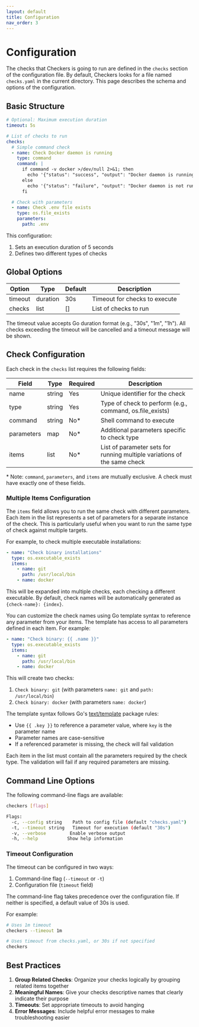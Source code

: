 ```yaml
---
layout: default
title: Configuration
nav_order: 3
---
```


# Configuration

The checks that Checkers is going to run are defined in the `checks` section of
the configuration file. By default, Checkers looks for a file named
`checks.yaml` in the current directory. This page describes the schema and
options of the configuration.

## Basic Structure

```yaml
# Optional: Maximum execution duration
timeout: 5s

# List of checks to run
checks:
  # Simple command check
  - name: Check Docker daemon is running
    type: command
    command: |
      if command -v docker >/dev/null 2>&1; then
        echo '{"status": "success", "output": "Docker daemon is running"}'
      else
        echo '{"status": "failure", "output": "Docker daemon is not running"}'
      fi

  # Check with parameters
  - name: Check .env file exists
    type: os.file_exists
    parameters:
      path: .env
```

This configuration:

1. Sets an execution duration of 5 seconds
2. Defines two different types of checks

## Global Options

| Option  | Type     | Default | Description                   |
| ------- | -------- | ------- | ----------------------------- |
| timeout | duration | 30s     | Timeout for checks to execute |
| checks  | list     | []      | List of checks to run         |

The timeout value accepts Go duration format (e.g., "30s", "1m", "1h"). All
checks exceeding the timeout will be cancelled and a timeout message will be
shown.

## Check Configuration

Each check in the `checks` list requires the following fields:

| Field      | Type   | Required         | Description                                                              |
| ---------- | ------ | ---------------- | ------------------------------------------------------------------------ |
| name       | string | Yes              | Unique identifier for the check                                          |
| type       | string | Yes              | Type of check to perform (e.g., command, os.file_exists)                 |
| command    | string | No\*             | Shell command to execute                                                 |
| parameters | map    | No\*             | Additional parameters specific to check type                             |
| items      | list   | No\*             | List of parameter sets for running multiple variations of the same check |

\* Note: `command`, `parameters`, and `items` are mutually exclusive. A check must have exactly one of these fields.

### Multiple Items Configuration

The `items` field allows you to run the same check with different parameters.
Each item in the list represents a set of parameters for a separate instance of
the check. This is particularly useful when you want to run the same type of
check against multiple targets.

For example, to check multiple executable installations:

```yaml
- name: "Check binary installations"
  type: os.executable_exists
  items:
    - name: git
      path: /usr/local/bin
    - name: docker
```

This will be expanded into multiple checks, each checking a different
executable. By default, check names will be automatically generated as `{check-name}: {index}`.

You can customize the check names using Go template syntax to reference any parameter from your items.
The template has access to all parameters defined in each item. For example:

```yaml
- name: "Check binary: {{ .name }}"
  type: os.executable_exists
  items:
    - name: git
      path: /usr/local/bin
    - name: docker
```

This will create two checks:
1. `Check binary: git` (with parameters `name: git` and `path: /usr/local/bin`)
2. `Check binary: docker` (with parameters `name: docker`)

The template syntax follows Go's [text/template](https://pkg.go.dev/text/template) package rules:
- Use `{{ .key }}` to reference a parameter value, where `key` is the parameter name
- Parameter names are case-sensitive
- If a referenced parameter is missing, the check will fail validation

Each item in the list must contain all the parameters required by the check
type. The validation will fail if any required parameters are missing.

## Command Line Options

The following command-line flags are available:

```bash
checkers [flags]

Flags:
  -c, --config string    Path to config file (default "checks.yaml")
  -t, --timeout string   Timeout for execution (default "30s")
  -v, --verbose         Enable verbose output
  -h, --help           Show help information
```

### Timeout Configuration

The timeout can be configured in two ways:

1. Command-line flag (`--timeout` or `-t`)
2. Configuration file (`timeout` field)

The command-line flag takes precedence over the configuration file. If neither is specified, a default value of 30s is used.

For example:

```bash
# Uses 1m timeout
checkers --timeout 1m

# Uses timeout from checks.yaml, or 30s if not specified
checkers
```

## Best Practices

1. **Group Related Checks**: Organize your checks logically by grouping related items together
2. **Meaningful Names**: Give your checks descriptive names that clearly indicate their purpose
3. **Timeouts**: Set appropriate timeouts to avoid hanging
4. **Error Messages**: Include helpful error messages to make troubleshooting easier
